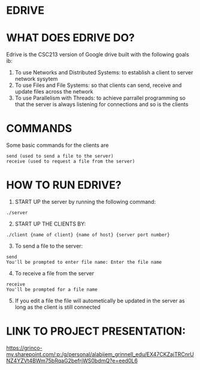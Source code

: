 # EDRIVE

# WHAT DOES EDRIVE DO?
Edrive is the CSC213 version of Google drive built with the following goals ib:
1. To use Networks and Distributed Systems: to establish a client to server network sysytem
2. To use Files and File Systems: so that clients can send, receive and update files across the network
3. To use Parallelism with Threads: to achieve parrallel programming so that the server is always listening for connections and so is the clients

# COMMANDS
Some basic commands for the clients are
```
send (used to send a file to the server)
receive (used to request a file from the server)
```

# HOW TO RUN EDRIVE?
1. START UP the server by running the following command:
```
./server
```
2. START UP THE CLIENTS BY:
```
./client {name of client} {name of host} {server port number}
```
3. To send a file to the server:
```
send
You'll be prompted to enter file name: Enter the file name
```
4. To receive a file from the server
```
receive
You'll be prompted for a file name
```
5. If you edit a file the file will autometically be updated in the server as long as the client is still connected

# LINK TO PROJECT PRESENTATION:
https://grinco-my.sharepoint.com/:p:/g/personal/alabijem_grinnell_edu/EX47CKZajTRCnrUNZ4YZVt4BWm75bRqaG2befrjWS0bdmQ?e=eed0L6

